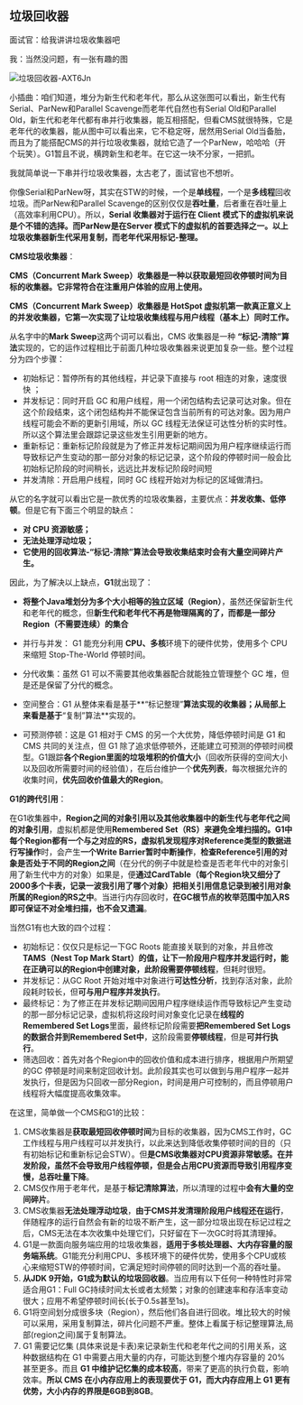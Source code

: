 ## 垃圾回收器

面试官：给我讲讲垃圾收集器吧

我：当然没问题，有一张有趣的图

![垃圾回收器-AXT6Jn](https://cdn.jsdelivr.net/gh/DreamCats/imgs@main/uPic/垃圾回收器-AXT6Jn.png)

小插曲：咱们知道，堆分为新生代和老年代，那么从这张图可以看出，新生代有Serial、ParNew和Parallel Scavenge而老年代自然也有Serial Old和Parallel Old，新生代和老年代都有串并行收集器，能互相搭配，但看CMS就很特殊，它是老年代的收集器，能从图中可以看出来，它不稳定呀，居然用Serial Old当备胎，而且为了能搭配CMS的并行垃圾收集器，就给它造了一个ParNew，哈哈哈（开个玩笑）。G1暂且不说，横跨新生和老年。在它这一块不分家，一把抓。

我就简单说一下串并行垃圾收集器，太古老了，面试官也不想听。

你像Serial和ParNew呀，其实在STW的时候，一个是**单线程**，一个是**多线程**回收垃圾。而ParNew和Parallel Scavenge的区别仅仅是**吞吐量**，后者重在吞吐量上（高效率利用CPU）。所以，**Serial 收集器对于运行在 Client 模式下的虚拟机来说是个不错的选择。而ParNew是在Server 模式下的虚拟机的首要选择之一。以上垃圾收集器新生代采用复制，而老年代采用标记-整理。**

**CMS垃圾收集器**：

**CMS（Concurrent Mark Sweep）收集器是一种以获取最短回收停顿时间为目标的收集器。它非常符合在注重用户体验的应用上使用。**

**CMS（Concurrent Mark Sweep）收集器是 HotSpot 虚拟机第一款真正意义上的并发收集器，它第一次实现了让垃圾收集线程与用户线程（基本上）同时工作。**

从名字中的**Mark Sweep**这两个词可以看出，CMS 收集器是一种 **“标记-清除”算法**实现的，它的运作过程相比于前面几种垃圾收集器来说更加复杂一些。整个过程分为四个步骤：

- 初始标记：暂停所有的其他线程，并记录下直接与 root 相连的对象，速度很快 ；
- 并发标记：同时开启 GC 和用户线程，用一个闭包结构去记录可达对象。但在这个阶段结束，这个闭包结构并不能保证包含当前所有的可达对象。因为用户线程可能会不断的更新引用域，所以 GC 线程无法保证可达性分析的实时性。所以这个算法里会跟踪记录这些发生引用更新的地方。
- 重新标记：重新标记阶段就是为了修正并发标记期间因为用户程序继续运行而导致标记产生变动的那一部分对象的标记记录，这个阶段的停顿时间一般会比初始标记阶段的时间稍长，远远比并发标记阶段时间短
- 并发清除：开启用户线程，同时 GC 线程开始对为标记的区域做清扫。


从它的名字就可以看出它是一款优秀的垃圾收集器，主要优点：**并发收集、低停顿**。但是它有下面三个明显的缺点：

- **对 CPU 资源敏感；**
- **无法处理浮动垃圾；**
- **它使用的回收算法-“标记-清除”算法会导致收集结束时会有大量空间碎片产生。**

因此，为了解决以上缺点，**G1**就出现了：

- **将整个Java堆划分为多个大小相等的独立区域（Region）**，虽然还保留新生代和老年代的概念，但**新生代和老年代不再是物理隔离的了，而都是一部分Region（不需要连续）的集合**

- 并行与并发： G1 能充分利用 **CPU、多核**环境下的硬件优势，使用多个 CPU来缩短 Stop-The-World 停顿时间。
- 分代收集：虽然 G1 可以不需要其他收集器配合就能独立管理整个 GC 堆，但是还是保留了分代的概念。
- 空间整合：G1 从整体来看是基于**“标记整理”**算法实现的收集器；从局部上来看是基于**“复制”算法**实现的。
- 可预测停顿：这是 G1 相对于 CMS 的另一个大优势，降低停顿时间是 G1 和 CMS 共同的关注点，但 G1 除了追求低停顿外，还能建立可预测的停顿时间模型。G1跟踪**各个Region里面的垃圾堆积的价值大小**（回收所获得的空间大小以及回收所需要时间的经验值），在后台维护一个**优先列表**，每次根据允许的收集时间，**优先回收价值最大的Region**。

**G1的跨代引用**：

在G1收集器中，**Region之间的对象引用以及其他收集器中的新生代与老年代之间的对象引用**，虚拟机都是使用**Remembered Set（RS）**来避免全堆扫描的。**G1中每个Region都有一个与之对应的RS**，虚拟机发现程序**对Reference类型的数据进行写操作**时，会产生**一个Write Barrier暂时中断操作**，**检查Reference引用的对象是否处于不同的Region之间**（在分代的例子中就是检查是否老年代中的对象引用了新生代中方的对象）如果是，便**通过CardTable（每个Region块又细分了2000多个卡表，记录一波我引用了哪个对象）把相关引用信息记录到被引用对象所属的Region的RS之中**。当进行内存回收时，**在GC根节点的枚举范围中加入RS即可保证不对全堆扫描，也不会又遗漏**。

当然G1有也大致的四个过程：

- 初始标记：仅仅只是标记一下GC Roots 能直接关联到的对象，并且修改**TAMS（Nest Top Mark Start）**的值，让下一阶段用户程序并发运行时，能在正确可以的Region中创建对象，此阶段需要**停顿线程**，但耗时很短。
- 并发标记：从GC Root 开始对堆中对象进行**可达性分析**，找到存活对象，此阶段耗时较长，但**可与用户程序并发执行**。
- 最终标记：为了修正在并发标记期间因用户程序继续运作而导致标记产生变动的那一部分标记记录，虚拟机将这段时间对象变化记录在**线程的Remembered Set Logs**里面，最终标记阶段需要**把Remembered Set Logs的数据合并到Remembered Set中**，这阶段需要**停顿线程**，但是**可并行执行**。
- 筛选回收：首先对各个Region中的回收价值和成本进行排序，根据用户所期望的GC 停顿是时间来制定回收计划。此阶段其实也可以做到与用户程序一起并发执行，但是因为只回收一部分Region，时间是用户可控制的，而且停顿用户线程将大幅度提高收集效率。

在这里，简单做一个CMS和G1的比较：

1. CMS收集器是**获取最短回收停顿时间**为目标的收集器，因为CMS工作时，GC工作线程与用户线程可以并发执行，以此来达到降低收集停顿时间的目的（只有初始标记和重新标记会STW）。但**是CMS收集器对CPU资源非常敏感。在并发阶段，虽然不会导致用户线程停顿，但是会占用CPU资源而导致引用程序变慢，总吞吐量下降**。
2. CMS仅作用于老年代，是基于**标记清除算法**，所以清理的过程中**会有大量的空间碎片**。
3. CMS收集器**无法处理浮动垃圾**，**由于CMS并发清理阶段用户线程还在运行**，伴随程序的运行自然会有新的垃圾不断产生，这一部分垃圾出现在标记过程之后，CMS无法在本次收集中处理它们，只好留在下一次GC时将其清理掉。
4. G1是一款面向服务端应用的垃圾收集器，**适用于多核处理器、大内存容量的服务端系统**。G1能充分利用CPU、多核环境下的硬件优势，使用多个CPU或核心来缩短STW的停顿时间，它满足短时间停顿的同时达到一个高的吞吐量。
5. **从JDK 9开始，G1成为默认的垃圾回收器**。当应用有以下任何一种特性时非常适合用G1：Full GC持续时间太长或者太频繁；对象的创建速率和存活率变动很大；应用不希望停顿时间长(长于0.5s甚至1s)。
6. G1将空间划分成很多块（Region），然后他们各自进行回收。堆比较大的时候可以采用，采用复制算法，碎片化问题不严重。整体上看属于标记整理算法,局部(region之间)属于复制算法。
7. G1 需要记忆集 (具体来说是卡表)来记录新生代和老年代之间的引用关系，这种数据结构在 G1 中需要占用大量的内存，可能达到整个堆内存容量的 20% 甚至更多。而且 **G1 中维护记忆集的成本较高**，带来了更高的执行负载，影响效率。**所以 CMS 在小内存应用上的表现要优于 G1，而大内存应用上 G1 更有优势，大小内存的界限是6GB到8GB**。

